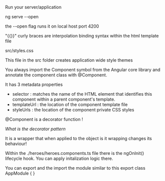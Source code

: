 Run your server/application 

ng serve --open

the --open flag runs it on local host port 4200


"{{}}" curly braces are interpolation binding syntax within the html template file 

src/styles.css 

This file in the src folder creates application wide style themes

You always import the Component symbol from the Angular core library and annotate the component class with @Component.

It has 3 metadata properties
- selector : matches the name of the HTML element that identifies this component within a parent component's template.
- templateUrl : the location of the component template file
- styleUrls : the location of the component private CSS styles

@Component is a decorator function !

*What is the decorator pattern*

It is a wrapper that when applied to the object is it wrapping changes its behaviour!


Within the ./heroes/heroes.components.ts file there is the ngOnInit() lifecycle hook. You can apply initalization logic there.

You can export and the import the module similar to this 
export class AppModule { }
